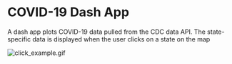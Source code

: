 # COVID-19 Dash App
A dash app plots COVID-19 data pulled from the CDC data API. The state-specific data is displayed when the user clicks on a state on the map

![click_example.gif](files/click_example.gif)